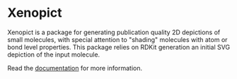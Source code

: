 # Xenopict

Xenopict is a package for generating publication quality 2D depictions of small molecules, 
with special attention to "shading" molecules with atom or bond level properties. This package
relies on RDKit generation an initial SVG depiction of the input molecule.

Read the [documentation](https://swamidasslab.github.io/xenopict) for more information.

